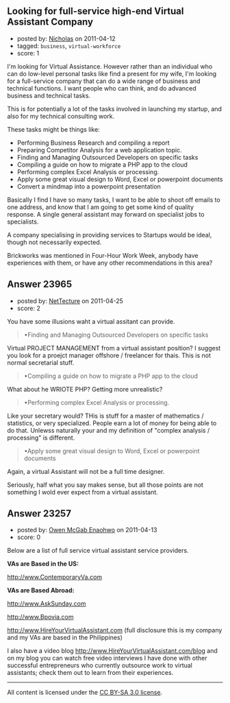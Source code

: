 ## Looking for full-service high-end Virtual Assistant Company

- posted by: [Nicholas](https://stackexchange.com/users/-1/6892-nicholas) on 2011-04-12
- tagged: `business`, `virtual-workforce`
- score: 1

I'm looking for Virtual Assistance. However rather than an individual who can do low-level personal tasks like find a present for my wife, I'm looking for a full-service company that can do a wide range of business and technical functions. I want people who can think, and do advanced business and technical tasks.

This is for potentially a lot of the tasks involved in launching my startup, and also for my technical consulting work.

These tasks might be things like:

- Performing Business Research and compiling a report
- Preparing Competitor Analysis for a web application topic.
- Finding and Managing Outsourced Developers on specific tasks
- Compiling a guide on how to migrate a PHP app to the cloud
- Performing complex Excel Analysis or processing. 
- Apply some great visual design to Word, Excel or powerpoint documents
- Convert a mindmap into a powerpoint presentation

Basically I find I have so many tasks, I want to be able to shoot off emails to one address, and know that I am going to get some kind of quality response. A single general assistant may forward on specialist jobs to specialists.

A company specialising in providing services to Startups would be ideal, though not necessarily expected.

Brickworks was mentioned in Four-Hour Work Week, anybody have experiences with them, or have any other recommendations in this area?




## Answer 23965

- posted by: [NetTecture](https://stackexchange.com/users/-1/3350-nettecture) on 2011-04-25
- score: 2

You have some illusions waht a virtual assitant can provide.

> •Finding and Managing Outsourced Developers on specific tasks

Virtual PROJECT MANAGEMENT from a virtual assistant position? I suggest you look for a proejct manager offshore / freelancer for thais. This is not normal secretarial stuff.

> •Compiling a guide on how to migrate a PHP app to the cloud

What about he WRIOTE PHP? Getting more unrealistic?

> •Performing complex Excel Analysis or processing. 

Like your secretary would? THis is stuff for a master of mathematics / statistics, or very specialized. People earn a lot of money for being able to do that. Unlewss naturally your and my definition of "complex analysis / processing" is different.

> •Apply some great visual design to Word, Excel or powerpoint documents

Again, a virtual Assistant will not be a full time designer.

Seriously, half what you say makes sense, but all those points are not something I wold ever expect from a virtual assistant.


## Answer 23257

- posted by: [Owen McGab Enaohwo](https://stackexchange.com/users/-1/6645-owen-mcgab-enaohwo) on 2011-04-13
- score: 0

Below are a list of full service virtual assistant service providers.

**VAs are Based in the US:**

http://www.ContemporaryVa.com

**VAs are Based Abroad:**

http://www.AskSunday.com

http://www.Bpovia.com

http://www.HireYourVirtualAssistant.com (full disclosure this is my company and my VAs are based in the Philippines)

I also have a video blog http://www.HireYourVirtualAssistant.com/blog and on my blog you can watch free video interviews I have done with other successful entrepreneurs who currently outsource work to virtual assistants; check them out to learn from their experiences.




---

All content is licensed under the [CC BY-SA 3.0 license](https://creativecommons.org/licenses/by-sa/3.0/).

